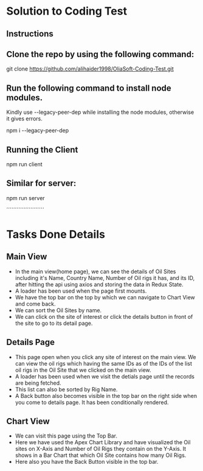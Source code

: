 # Solution to Coding Test

## Instructions

## Clone the repo by using the following command:

git clone https://github.com/alihaider1998/OliaSoft-Coding-Test.git

## Run the following command to install node modules.
Kindly use --legacy-peer-dep while installing the node modules, otherwise it gives errors.

npm i --legacy-peer-dep


## Running the Client

npm run client

## Similar for server:

npm run server


´´´´´´´´´´´´´´´´´´´´´´

# Tasks Done Details

## Main View
- In the main view(home page), we can see the details of Oil Sites including it's Name, Country Name, Number of Oil rigs it has, and its ID, after hitting   the api using axios and storing the data in Redux State.
- A loader has been used when the page first mounts.
- We have the top bar on the top by which we can navigate to Chart View and come back.
- We can sort the Oil Sites by name.
- We can click on the site of interest or click the details button in front of the site to go to its detail page.

## Details Page
- This page open when you click any site of interest on the main view. We can view the oil rigs which having the same IDs as of the IDs of the list oil       rigs in the Oil Site that we clicked on the main view.
- A loader has been used when we visit the detials page until the records are being fetched.
- This list can also be sorted by Rig Name.
- A Back button also becomes visible in the top bar on the right side when you come to details page. It has been conditionally rendered.

## Chart View
- We can visit this page using the Top Bar.
- Here we have used the Apex Chart Library and have visualized the Oil sites on X-Axis and Number of Oil Rigs they contain on the Y-Axis. It shows in a Bar   Chart that which Oil Site contains how many Oil Rigs.
- Here also you have the Back Button visible in the top bar.
